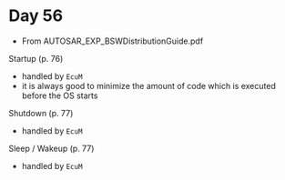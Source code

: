 # Day 56

* From AUTOSAR\_EXP\_BSWDistributionGuide.pdf

Startup (p. 76)
* handled by `EcuM`
* it is always good to minimize the amount of code which is executed before the OS starts

Shutdown (p. 77)
* handled by `EcuM`

Sleep / Wakeup (p. 77)
* handled by `EcuM`
